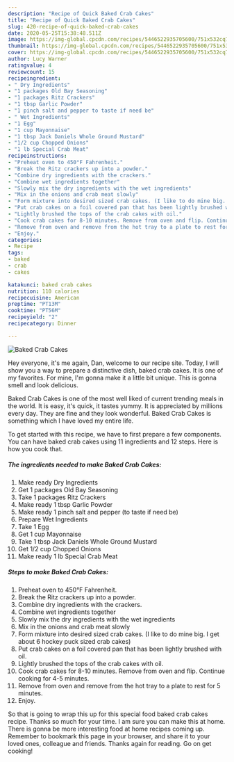 ```yaml
---
description: "Recipe of Quick Baked Crab Cakes"
title: "Recipe of Quick Baked Crab Cakes"
slug: 420-recipe-of-quick-baked-crab-cakes
date: 2020-05-25T15:38:48.511Z
image: https://img-global.cpcdn.com/recipes/5446522935705600/751x532cq70/baked-crab-cakes-recipe-main-photo.jpg
thumbnail: https://img-global.cpcdn.com/recipes/5446522935705600/751x532cq70/baked-crab-cakes-recipe-main-photo.jpg
cover: https://img-global.cpcdn.com/recipes/5446522935705600/751x532cq70/baked-crab-cakes-recipe-main-photo.jpg
author: Lucy Warner
ratingvalue: 4
reviewcount: 15
recipeingredient:
- " Dry Ingredients"
- "1 packages Old Bay Seasoning"
- "1 packages Ritz Crackers"
- "1 tbsp Garlic Powder"
- "1 pinch salt and pepper to taste if need be"
- " Wet Ingredients"
- "1 Egg"
- "1 cup Mayonnaise"
- "1 tbsp Jack Daniels Whole Ground Mustard"
- "1/2 cup Chopped Onions"
- "1 lb Special Crab Meat"
recipeinstructions:
- "Preheat oven to 450°F Fahrenheit."
- "Break the Ritz crackers up into a powder."
- "Combine dry ingredients with the crackers."
- "Combine wet ingredients together"
- "Slowly mix the dry ingredients with the wet ingredients"
- "Mix in the onions and crab meat slowly"
- "Form mixture into desired sized crab cakes. (I like to do mine big. I get about 6 hockey puck sized crab cakes)"
- "Put crab cakes on a foil covered pan that has been lightly brushed with oil."
- "Lightly brushed the tops of the crab cakes with oil."
- "Cook crab cakes for 8-10 minutes. Remove from oven and flip. Continue cooking for 4-5 minutes."
- "Remove from oven and remove from the hot tray to a plate to rest for 5 minutes."
- "Enjoy."
categories:
- Recipe
tags:
- baked
- crab
- cakes

katakunci: baked crab cakes 
nutrition: 110 calories
recipecuisine: American
preptime: "PT13M"
cooktime: "PT56M"
recipeyield: "2"
recipecategory: Dinner

---
```



![Baked Crab Cakes](https://img-global.cpcdn.com/recipes/5446522935705600/751x532cq70/baked-crab-cakes-recipe-main-photo.jpg)

Hey everyone, it's me again, Dan, welcome to our recipe site. Today, I will show you a way to prepare a distinctive dish, baked crab cakes. It is one of my favorites. For mine, I'm gonna make it a little bit unique. This is gonna smell and look delicious.



Baked Crab Cakes is one of the most well liked of current trending meals in the world. It is easy, it's quick, it tastes yummy. It is appreciated by millions every day. They are fine and they look wonderful. Baked Crab Cakes is something which I have loved my entire life.


To get started with this recipe, we have to first prepare a few components. You can have baked crab cakes using 11 ingredients and 12 steps. Here is how you cook that.

<!--inarticleads1-->

##### The ingredients needed to make Baked Crab Cakes:

1. Make ready  Dry Ingredients
1. Get 1 packages Old Bay Seasoning
1. Take 1 packages Ritz Crackers
1. Make ready 1 tbsp Garlic Powder
1. Make ready 1 pinch salt and pepper (to taste if need be)
1. Prepare  Wet Ingredients
1. Take 1 Egg
1. Get 1 cup Mayonnaise
1. Take 1 tbsp Jack Daniels Whole Ground Mustard
1. Get 1/2 cup Chopped Onions
1. Make ready 1 lb Special Crab Meat




<!--inarticleads2-->

##### Steps to make Baked Crab Cakes:

1. Preheat oven to 450°F Fahrenheit.
1. Break the Ritz crackers up into a powder.
1. Combine dry ingredients with the crackers.
1. Combine wet ingredients together
1. Slowly mix the dry ingredients with the wet ingredients
1. Mix in the onions and crab meat slowly
1. Form mixture into desired sized crab cakes. (I like to do mine big. I get about 6 hockey puck sized crab cakes)
1. Put crab cakes on a foil covered pan that has been lightly brushed with oil.
1. Lightly brushed the tops of the crab cakes with oil.
1. Cook crab cakes for 8-10 minutes. Remove from oven and flip. Continue cooking for 4-5 minutes.
1. Remove from oven and remove from the hot tray to a plate to rest for 5 minutes.
1. Enjoy.




So that is going to wrap this up for this special food baked crab cakes recipe. Thanks so much for your time. I am sure you can make this at home. There is gonna be more interesting food at home recipes coming up. Remember to bookmark this page in your browser, and share it to your loved ones, colleague and friends. Thanks again for reading. Go on get cooking!
